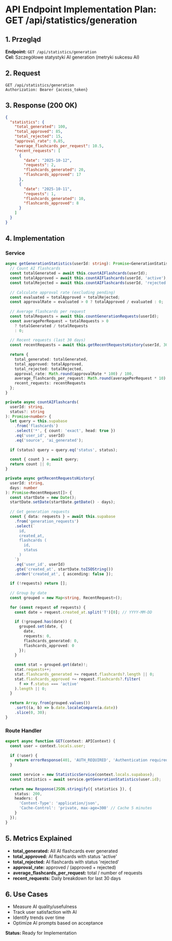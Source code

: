 # API Endpoint Implementation Plan: GET /api/statistics/generation

## 1. Przegląd
**Endpoint:** `GET /api/statistics/generation`  
**Cel:** Szczegółowe statystyki AI generation (metryki sukcesu AI)

## 2. Request
```
GET /api/statistics/generation
Authorization: Bearer {access_token}
```

## 3. Response (200 OK)
```json
{
  "statistics": {
    "total_generated": 100,
    "total_approved": 85,
    "total_rejected": 15,
    "approval_rate": 0.85,
    "average_flashcards_per_request": 10.5,
    "recent_requests": [
      {
        "date": "2025-10-12",
        "requests": 2,
        "flashcards_generated": 20,
        "flashcards_approved": 17
      },
      {
        "date": "2025-10-11",
        "requests": 1,
        "flashcards_generated": 10,
        "flashcards_approved": 8
      }
    ]
  }
}
```

## 4. Implementation

### Service
```typescript
async getGenerationStatistics(userId: string): Promise<GenerationStatistics> {
  // Count AI flashcards
  const totalGenerated = await this.countAIFlashcards(userId);
  const totalApproved = await this.countAIFlashcards(userId, 'active');
  const totalRejected = await this.countAIFlashcards(userId, 'rejected');
  
  // Calculate approval rate (excluding pending)
  const evaluated = totalApproved + totalRejected;
  const approvalRate = evaluated > 0 ? totalApproved / evaluated : 0;
  
  // Average flashcards per request
  const totalRequests = await this.countGenerationRequests(userId);
  const averagePerRequest = totalRequests > 0 
    ? totalGenerated / totalRequests 
    : 0;
  
  // Recent requests (last 30 days)
  const recentRequests = await this.getRecentRequestsHistory(userId, 30);
  
  return {
    total_generated: totalGenerated,
    total_approved: totalApproved,
    total_rejected: totalRejected,
    approval_rate: Math.round(approvalRate * 100) / 100,
    average_flashcards_per_request: Math.round(averagePerRequest * 10) / 10,
    recent_requests: recentRequests
  };
}

private async countAIFlashcards(
  userId: string, 
  status?: string
): Promise<number> {
  let query = this.supabase
    .from('flashcards')
    .select('*', { count: 'exact', head: true })
    .eq('user_id', userId)
    .eq('source', 'ai_generated');
  
  if (status) query = query.eq('status', status);
  
  const { count } = await query;
  return count || 0;
}

private async getRecentRequestsHistory(
  userId: string,
  days: number
): Promise<RecentRequest[]> {
  const startDate = new Date();
  startDate.setDate(startDate.getDate() - days);
  
  // Get generation requests
  const { data: requests } = await this.supabase
    .from('generation_requests')
    .select(`
      id,
      created_at,
      flashcards (
        id,
        status
      )
    `)
    .eq('user_id', userId)
    .gte('created_at', startDate.toISOString())
    .order('created_at', { ascending: false });
  
  if (!requests) return [];
  
  // Group by date
  const grouped = new Map<string, RecentRequest>();
  
  for (const request of requests) {
    const date = request.created_at.split('T')[0]; // YYYY-MM-DD
    
    if (!grouped.has(date)) {
      grouped.set(date, {
        date,
        requests: 0,
        flashcards_generated: 0,
        flashcards_approved: 0
      });
    }
    
    const stat = grouped.get(date)!;
    stat.requests++;
    stat.flashcards_generated += request.flashcards?.length || 0;
    stat.flashcards_approved += request.flashcards?.filter(
      f => f.status === 'active'
    ).length || 0;
  }
  
  return Array.from(grouped.values())
    .sort((a, b) => b.date.localeCompare(a.date))
    .slice(0, 30);
}
```

### Route Handler
```typescript
export async function GET(context: APIContext) {
  const user = context.locals.user;
  
  if (!user) {
    return errorResponse(401, 'AUTH_REQUIRED', 'Authentication required');
  }
  
  const service = new StatisticsService(context.locals.supabase);
  const statistics = await service.getGenerationStatistics(user.id);
  
  return new Response(JSON.stringify({ statistics }), {
    status: 200,
    headers: {
      'Content-Type': 'application/json',
      'Cache-Control': 'private, max-age=300' // Cache 5 minutes
    }
  });
}
```

## 5. Metrics Explained

- **total_generated:** All AI flashcards ever generated
- **total_approved:** AI flashcards with status 'active'
- **total_rejected:** AI flashcards with status 'rejected'
- **approval_rate:** approved / (approved + rejected)
- **average_flashcards_per_request:** total / number of requests
- **recent_requests:** Daily breakdown for last 30 days

## 6. Use Cases
- Measure AI quality/usefulness
- Track user satisfaction with AI
- Identify trends over time
- Optimize AI prompts based on acceptance

**Status:** Ready for Implementation


